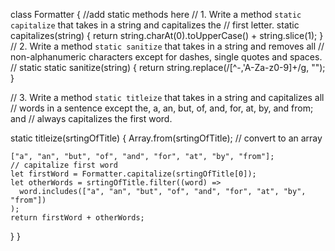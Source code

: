 class Formatter {
  //add static methods here
  // 1.  Write a method `static capitalize` that takes in a string and capitalizes the
  //   first letter.
  static capitalizes(string) {
    return string.charAt(0).toUpperCase() + string.slice(1);
  }
  // 2.  Write a method `static sanitize` that takes in a string and removes all
  //     non-alphanumeric characters except for dashes, single quotes and spaces.
  // static
  static sanitize(string) {
    return string.replace(/[^-,'A-Za-z0-9]+/g, "");
  }

  // 3.  Write a method `static titleize` that takes in a string and capitalizes all
  //     words in a sentence except the, a, an, but, of, and, for, at, by, and from; and
  //     always capitalizes the first word.

  static titleize(srtingOfTitle) {
    Array.from(srtingOfTitle); // convert to an array

    ["a", "an", "but", "of", "and", "for", "at", "by", "from"];
    // capitalize first word
    let firstWord = Formatter.capitalize(srtingOfTitle[0]);
    let otherWords = srtingOfTitle.filter((word) =>
      word.includes(["a", "an", "but", "of", "and", "for", "at", "by", "from"])
    );
    return firstWord + otherWords;
  }
}
